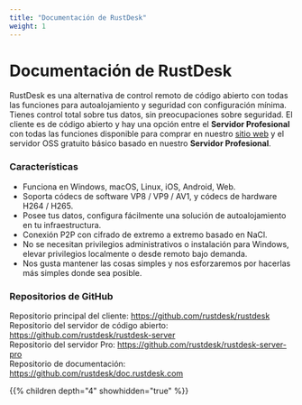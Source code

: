 ```yaml
---
title: "Documentación de RustDesk"
weight: 1
---
```


# Documentación de RustDesk

RustDesk es una alternativa de control remoto de código abierto con todas las funciones para autoalojamiento y seguridad con configuración mínima. Tienes control total sobre tus datos, sin preocupaciones sobre seguridad. El cliente es de código abierto y hay una opción entre el **Servidor Profesional** con todas las funciones disponible para comprar en nuestro [sitio web](https://rustdesk.com) y el servidor OSS gratuito básico basado en nuestro **Servidor Profesional**.

### Características
- Funciona en Windows, macOS, Linux, iOS, Android, Web.
- Soporta códecs de software VP8 / VP9 / AV1, y códecs de hardware H264 / H265.
- Posee tus datos, configura fácilmente una solución de autoalojamiento en tu infraestructura.
- Conexión P2P con cifrado de extremo a extremo basado en NaCl.
- No se necesitan privilegios administrativos o instalación para Windows, elevar privilegios localmente o desde remoto bajo demanda.
- Nos gusta mantener las cosas simples y nos esforzaremos por hacerlas más simples donde sea posible.

### Repositorios de GitHub
Repositorio principal del cliente: https://github.com/rustdesk/rustdesk</br>
Repositorio del servidor de código abierto: https://github.com/rustdesk/rustdesk-server</br>
Repositorio del servidor Pro: https://github.com/rustdesk/rustdesk-server-pro</br>
Repositorio de documentación: https://github.com/rustdesk/doc.rustdesk.com</br>

{{% children depth="4" showhidden="true" %}}